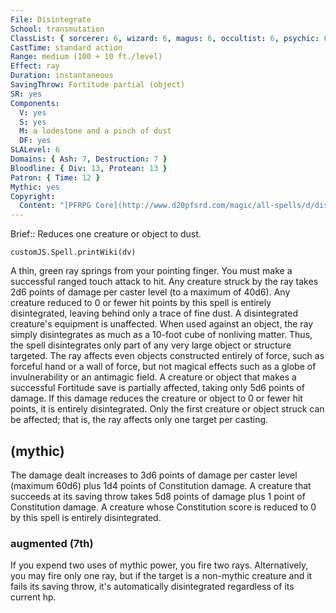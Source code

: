 ```yaml
---
File: Disintegrate
School: transmutation
ClassList: { sorcerer: 6, wizard: 6, magus: 6, occultist: 6, psychic: 6, spiritualist: 6 }
CastTime: standard action
Range: medium (100 + 10 ft./level)
Effect: ray
Duration: instantaneous
SavingThrow: Fortitude partial (object)
SR: yes
Components:
  V: yes
  S: yes
  M: a lodestone and a pinch of dust
  DF: yes
SLALevel: 6
Domains: { Ash: 7, Destruction: 7 }
Bloodline: { Div: 13, Protean: 13 }
Patron: { Time: 12 }
Mythic: yes
Copyright:
  Content: "[PFRPG Core](http://www.d20pfsrd.com/magic/all-spells/d/disintegrate)"
---
```

Brief:: Reduces one creature or object to dust.

```dataviewjs
customJS.Spell.printWiki(dv)
```

A thin, green ray springs from your pointing finger. You must make a successful ranged touch attack to hit. Any creature struck by the ray takes 2d6 points of damage per caster level (to a maximum of 40d6). Any creature reduced to 0 or fewer hit points by this spell is entirely disintegrated, leaving behind only a trace of fine dust. A disintegrated creature's equipment is unaffected.  When used against an object, the ray simply disintegrates as much as a 10-foot cube of nonliving matter. Thus, the spell disintegrates only part of any very large object or structure targeted.  The ray affects even objects constructed entirely of force, such as forceful hand or a wall of force, but not magical effects such as a globe of invulnerability or an antimagic field.  A creature or object that makes a successful Fortitude save is partially affected, taking only 5d6 points of damage. If this damage reduces the creature or object to 0 or fewer hit points, it is entirely disintegrated.  Only the first creature or object struck can be affected; that is, the ray affects only one target per casting.


## (mythic)

The damage dealt increases to 3d6 points of damage per caster level (maximum 60d6) plus 1d4 points of Constitution damage. A creature that succeeds at its saving throw takes 5d8 points of damage plus 1 point of Constitution damage. A creature whose Constitution score is reduced to 0 by this spell is entirely disintegrated.


### augmented (7th)

If you expend two uses of mythic power, you fire two rays. Alternatively, you may fire only one ray, but if the target is a non-mythic creature and it fails its saving throw, it's automatically disintegrated regardless of its current hp.
